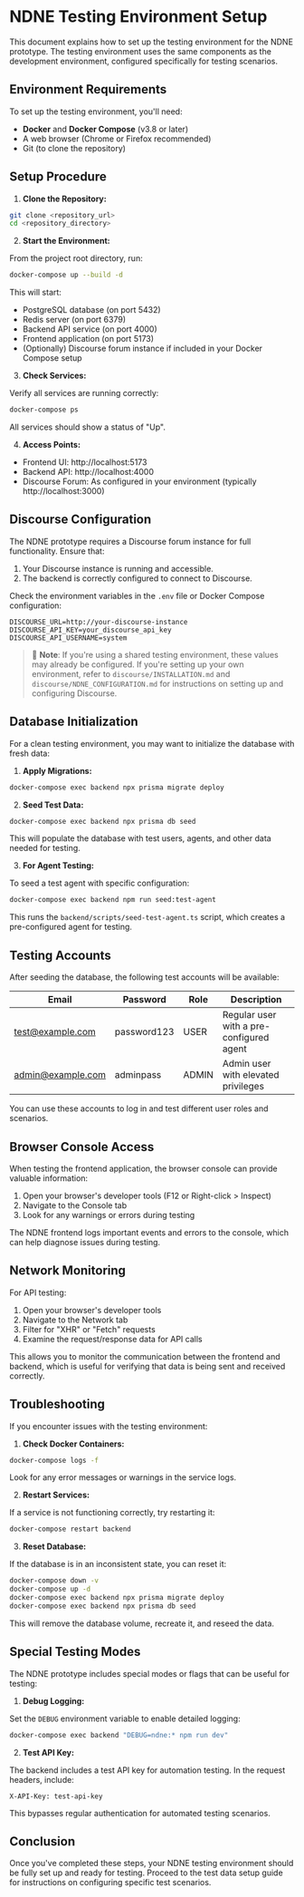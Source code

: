 # NDNE Testing Environment Setup

This document explains how to set up the testing environment for the NDNE prototype. The testing environment uses the same components as the development environment, configured specifically for testing scenarios.

## Environment Requirements

To set up the testing environment, you'll need:

- **Docker** and **Docker Compose** (v3.8 or later)
- A web browser (Chrome or Firefox recommended)
- Git (to clone the repository)

## Setup Procedure

1. **Clone the Repository:**

```bash
git clone <repository_url>
cd <repository_directory>
```

2. **Start the Environment:**

From the project root directory, run:

```bash
docker-compose up --build -d
```

This will start:
- PostgreSQL database (on port 5432)
- Redis server (on port 6379)
- Backend API service (on port 4000)
- Frontend application (on port 5173)
- (Optionally) Discourse forum instance if included in your Docker Compose setup

3. **Check Services:**

Verify all services are running correctly:

```bash
docker-compose ps
```

All services should show a status of "Up".

4. **Access Points:**

- Frontend UI: http://localhost:5173
- Backend API: http://localhost:4000
- Discourse Forum: As configured in your environment (typically http://localhost:3000)

## Discourse Configuration

The NDNE prototype requires a Discourse forum instance for full functionality. Ensure that:

1. Your Discourse instance is running and accessible.
2. The backend is correctly configured to connect to Discourse.

Check the environment variables in the `.env` file or Docker Compose configuration:

```
DISCOURSE_URL=http://your-discourse-instance
DISCOURSE_API_KEY=your_discourse_api_key
DISCOURSE_API_USERNAME=system
```

> 📝 **Note**: If you're using a shared testing environment, these values may already be configured. If you're setting up your own environment, refer to `discourse/INSTALLATION.md` and `discourse/NDNE_CONFIGURATION.md` for instructions on setting up and configuring Discourse.

## Database Initialization

For a clean testing environment, you may want to initialize the database with fresh data:

1. **Apply Migrations:**

```bash
docker-compose exec backend npx prisma migrate deploy
```

2. **Seed Test Data:**

```bash
docker-compose exec backend npx prisma db seed
```

This will populate the database with test users, agents, and other data needed for testing.

3. **For Agent Testing:**

To seed a test agent with specific configuration:

```bash
docker-compose exec backend npm run seed:test-agent
```

This runs the `backend/scripts/seed-test-agent.ts` script, which creates a pre-configured agent for testing.

## Testing Accounts

After seeding the database, the following test accounts will be available:

| Email | Password | Role | Description |
|-------|----------|------|-------------|
| test@example.com | password123 | USER | Regular user with a pre-configured agent |
| admin@example.com | adminpass | ADMIN | Admin user with elevated privileges |

You can use these accounts to log in and test different user roles and scenarios.

## Browser Console Access

When testing the frontend application, the browser console can provide valuable information:

1. Open your browser's developer tools (F12 or Right-click > Inspect)
2. Navigate to the Console tab
3. Look for any warnings or errors during testing

The NDNE frontend logs important events and errors to the console, which can help diagnose issues during testing.

## Network Monitoring

For API testing:

1. Open your browser's developer tools
2. Navigate to the Network tab
3. Filter for "XHR" or "Fetch" requests
4. Examine the request/response data for API calls

This allows you to monitor the communication between the frontend and backend, which is useful for verifying that data is being sent and received correctly.

## Troubleshooting

If you encounter issues with the testing environment:

1. **Check Docker Containers:**

```bash
docker-compose logs -f
```

Look for any error messages or warnings in the service logs.

2. **Restart Services:**

If a service is not functioning correctly, try restarting it:

```bash
docker-compose restart backend
```

3. **Reset Database:**

If the database is in an inconsistent state, you can reset it:

```bash
docker-compose down -v
docker-compose up -d
docker-compose exec backend npx prisma migrate deploy
docker-compose exec backend npx prisma db seed
```

This will remove the database volume, recreate it, and reseed the data.

## Special Testing Modes

The NDNE prototype includes special modes or flags that can be useful for testing:

1. **Debug Logging:**

Set the `DEBUG` environment variable to enable detailed logging:

```bash
docker-compose exec backend "DEBUG=ndne:* npm run dev"
```

2. **Test API Key:**

The backend includes a test API key for automation testing. In the request headers, include:
```
X-API-Key: test-api-key
```

This bypasses regular authentication for automated testing scenarios.

## Conclusion

Once you've completed these steps, your NDNE testing environment should be fully set up and ready for testing. Proceed to the test data setup guide for instructions on configuring specific test scenarios.